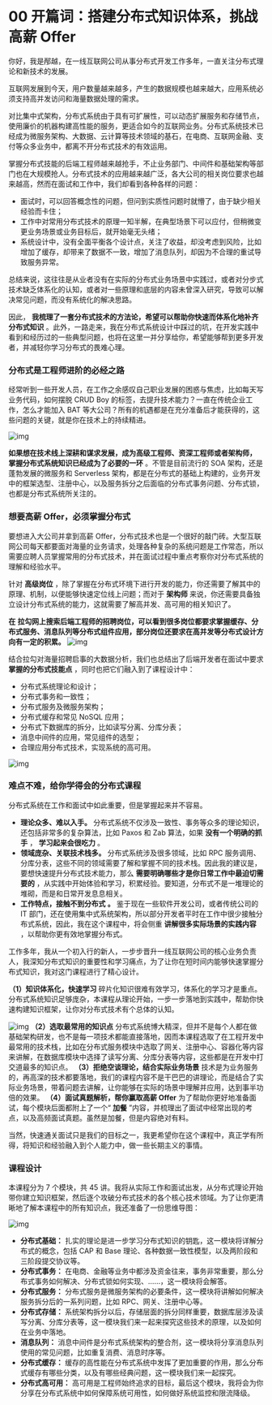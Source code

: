 # 00 开篇词：搭建分布式知识体系，挑战高薪 Offer

你好，我是邴越，在一线互联网公司从事分布式开发工作多年，一直关注分布式理论和新技术的发展。

互联网发展到今天，用户数量越来越多，产生的数据规模也越来越大，应用系统必须支持高并发访问和海量数据处理的需求。

对比集中式架构，分布式系统由于具有可扩展性，可以动态扩展服务和存储节点，使用廉价的机器构建高性能的服务，更适合如今的互联网业务。分布式系统技术已经成为微服务架构、大数据、云计算等技术领域的基石，在电商、互联网金融、支付等众多业务中，都离不开分布式技术的有效运用。

掌握分布式技能的后端工程师越来越抢手，不止业务部门、中间件和基础架构等部门也在大规模抢人。分布式技术的应用越来越广泛，各大公司的相关岗位要求也越来越高，然而在面试和工作中，我们却看到各种各样的问题：

- 面试时，可以回答概念性的问题，但问到实质性问题时就懵了，由于缺少相关经验而卡住；
- 工作中对常用分布式技术的原理一知半解，在典型场景下可以应付，但稍微变更业务场景或业务目标后，就开始毫无头绪；
- 系统设计中，没有全面平衡各个设计点，关注了收益，却没考虑到风险，比如增加了缓存，却带来了数据不一致，增加了消息队列，却因为不合理的重试导致服务异常。

总结来说，这往往是从业者没有在实际的分布式业务场景中实践过，或者对分步式技术缺乏体系化的认知，或者对一些原理和底层的内容未曾深入研究，导致可以解决常见问题，而没有系统化的解决思路。

因此， **我梳理了一套分布式技术的方法论，希望可以帮助你快速而体系化地补齐分布式知识** 。此外，一路走来，我在分布式系统设计中踩过的坑，在开发实践中看到和经历过的一些典型问题，也将在这里一并分享给你，希望能够帮到更多开发者，并减轻你学习分布式的畏难心理。

### 分布式是工程师进阶的必经之路

经常听到一些开发人员，在工作之余感叹自己职业发展的困惑与焦虑，比如每天写业务代码，如何摆脱 CRUD Boy 的标签，去提升技术能力？一直在传统企业工作，怎么才能加入 BAT 等大公司？所有的机遇都是在充分准备后才能获得的，这些问题的关键，就是你在技术上的持续精进。

![img](assets/Ciqah16ERqmAE-qtAAJ5c5hckiA055.png)

**如果想在技术线上深耕和谋求发展，成为高级工程师、资深工程师或者架构师，**  **掌握分布式系统知识已经成为了必要的一环** 。不管是目前流行的 SOA 架构，还是蓬勃发展的微服务和 Serverless 架构，都是在分布式的基础上构建的，业务开发中的框架选型、注册中心，以及服务拆分之后面临的分布式事务问题、分布式锁，也都是分布式系统所关注的。

### 想要高薪 Offer，必须掌握分布式

要想进入大公司并拿到高薪 Offer，分布式技术也是一个很好的敲门砖。大型互联网公司每天都要面对海量的业务请求，处理各种复杂的系统问题是工作常态，所以需要应聘人员掌握常用的分布式技术，并在面试过程中重点考察你对分布式系统的理解和经验水平。

针对 **高级岗位** ，除了掌握在分布式环境下进行开发的能力，你还需要了解其中的原理、机制，以便能够快速定位线上问题；而对于 **架构师** 来说，你还需要具备独立设计分布式系统的能力，这就需要了解高并发、高可用的相关知识了。

**在**  **拉勾网上搜索后端工程师的招聘岗位，可以看到很多岗位都要求掌握缓存、分布式服务、消息队列等分布式组件应用，部分岗位还要求在高并发等分布式设计方向有一定的积累。** ![img](assets/Ciqah16FzVKAUHomABFJwSsmtFg192.png)

结合拉勾对海量招聘启事的大数据分析，我们也总结出了后端开发者在面试中要求 **掌握的分布式技能点** ，同时也把它们融入到了课程设计中：

- 分布式系统理论和设计；
- 分布式事务和一致性；
- 分布式服务及微服务架构；
- 分布式缓存和常见 NoSQL 应用；
- 分布式下数据库的拆分，比如读写分离、分库分表；
- 消息中间件的应用，常见组件的选型；
- 合理应用分布式技术，实现系统的高可用。

![img](assets/Cgq2xl6ERqmAEq1kAAENcRtXEvU094.png)

### 难点不难，给你学得会的分布式课程

分布式系统在工作和面试中如此重要，但是掌握起来并不容易。

- **理论众多、难以入手。** 分布式系统不仅涉及一致性、事务等众多的理论知识，还包括非常多的复杂算法，比如 Paxos 和 Zab 算法，如果 **没有一个明确的抓手** ， **学习起来会很吃力** 。
- **领域庞杂、关联技术栈多。** 分布式系统涉及很多领域，比如 RPC 服务调用、分库分表，这些不同的领域需要了解和掌握不同的技术栈。因此我的建议是，要想快速提升分布式技术能力，那么 **需要明确哪些才是你日常工作中最迫切需要的** ，从实践中开始体验和学习，积累经验。要知道，分布式不是一堆理论的堆砌，而是和日常开发息息相关。
- **工作特点，接触不到分布式**  **。** 鉴于现在一些软件开发公司，或者传统公司的 IT 部门，还在使用集中式系统架构，所以部分开发者平时在工作中很少接触分布式系统，因此，我在这个课程中，将会侧重 **讲解很多实际场景的实践内容** ，以帮助你更有效地掌握分布式。

工作多年，我从一个初入行的新人，一步步晋升一线互联网公司的核心业务负责人，我深知分布式知识的重要性和学习痛点，为了让你在短时间内能够快速掌握分布式知识，我对这门课程进行了精心设计。

**（1）知识体系化，快速学习** 碎片化知识很难有效学习，体系化的学习才是重点。分布式系统知识足够庞杂，本课程从理论开始，一步一步落地到实践中，帮助你快速构建知识框架，让你对分布式技术有个总体的认知。

![img](assets/Ciqah16ERqmAGJjpAACXHV15Oyg347.png) **（2）选取最常用的知识点** 分布式系统博大精深，但并不是每个人都在做基础架构研发，也不是每一项技术都能直接落地，因而本课程选取了在工程开发中最常用的技术栈，比如在分布式服务模块中选取了网关、注册中心、容器化等内容来讲解，在数据库模块中选择了读写分离、分库分表等内容，这些都是在开发中打交道最多的知识点。 **（3）拒绝空谈理论，结合实际业务场景** 技术是为业务服务的，再高深的技术都要落地，我们的课程内容不是干巴巴的讲理论，而是结合了实际业务场景，带着问题去讲解，让你能够在实际的场景中理解并应用，达到事半功倍的效果。 **（4）面试真题解析，帮你赢取高薪 Offer** 为了帮助你更好地准备面试，每个模块后面都附上了一个“ **加餐** ”内容，并梳理出了面试中经常出现的考点，以及高频面试真题。虽然是加餐，但是内容绝对有料。

当然，快速通关面试只是我们的目标之一，我更希望你在这个课程中，真正学有所得，将知识和经验融入到个人能力中，做一些长期主义的事情。

### 课程设计

本课程分为 7 个模块，共 45 讲。我将从实际工作和面试出发，从分布式理论开始带你建立知识框架，然后逐个攻破分布式技术的各个核心技术领域。为了让你更清晰地了解本课程中的所有知识点，我还准备了一份思维导图：

![img](assets/Cgq2xl6ERqmAdmMXAAMdZN_Jn7I815.png)

- **分布式基础：** 扎实的理论是进一步学习分布式知识的钥匙，这一模块将详解分布式的概念，包括 CAP 和 Base 理论、各种数据一致性模型，以及两阶段和三阶段提交协议等。
- **分布式事务：** 在电商、金融等业务中都涉及资金往来，事务非常重要，那么分布式事务如何解决、分布式锁如何实现、……，这一模块将会解答。
- **分布式服务：** 分布式服务是微服务架构的必要条件，这一模块将讲解如何解决服务拆分后的一系列问题，比如 RPC、网关、注册中心等。
- **分布式存储：** 系统架构拆分以后，存储层面的拆分同样重要，数据库层涉及读写分离、分库分表等，这一模块我们来一起来探究这些技术的原理，以及如何在业务中落地。
- **消息队列：** 消息中间件是分布式系统架构的整合剂，这一模块将分享消息队列使用的常见问题，比如重复消费、消息时序等。
- **分布式缓存：** 缓存的高性能在分布式系统中发挥了更加重要的作用，那么分布式缓存有哪些分类，以及有哪些经典问题，这一模块我们来一起探究。
- **分布式高可用：** 高可用是工程师始终追求的目标，最后这个模块，我将会为你分享在分布式系统中如何保障系统可用性，如何做好系统监控和限流降级。
